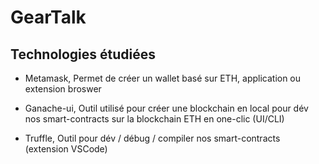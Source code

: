 # GearTalk

## Technologies étudiées

- Metamask, Permet de créer un wallet basé sur ETH, application ou extension broswer

- Ganache-ui, Outil utilisé pour créer une blockchain en local pour dév nos smart-contracts sur la blockchain ETH en one-clic (UI/CLI)

- Truffle, Outil pour dév / débug / compiler nos smart-contracts (extension VSCode)
